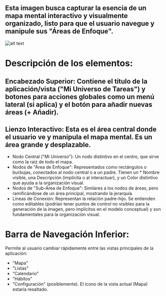 ## Esta imagen busca capturar la esencia de un mapa mental interactivo y visualmente organizado, listo para que el usuario navegue y manipule sus "Áreas de Enfoque".

![alt text](Vista-Universo.png)

# Descripción de los elementos:

 ## Encabezado Superior: Contiene el título de la aplicación/vista ("Mi Universo de Tareas") y botones para acciones globales como un menú lateral (si aplica) y el botón para añadir nuevas áreas (+ Añadir).

## Lienzo Interactivo: Esta es el área central donde el usuario ve y manipula el mapa mental. Es un área grande y desplazable.

* Nodo Central ("Mi Universo"): Un nodo distintivo en el centro, que sirve como la raíz de todo el mapa.
* Nodos de "Área de Enfoque": Representados como rectángulos o burbujas, conectados al nodo central o a un padre. Tienen un * Nombre visible, una Descripción (implícita o al interactuar), y un Color distintivo que ayuda a la organización visual.
* Nodos de "Sub-Área de Enfoque": Similares a los nodos de áreas, pero ramificándose de un área principal, mostrando la jerarquía.
* Líneas de Conexión: Representan la relación padre-hijo. Se entienden como editables (podrían tener puntos de control no visibles para la generación de la imagen, pero implícitos en el modelo conceptual) y son fundamentales para la organización visual.

# Barra de Navegación Inferior: 
Permite al usuario cambiar rápidamente entre las vistas principales de la aplicación: 
* "Mapa" 
* "Listas" 
* "Calendario"
* "Hábitos"
* "Configuración" (posiblemente). 
El icono de la vista actual (Mapa) estaría resaltado.